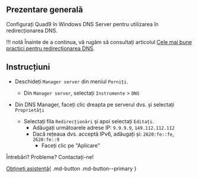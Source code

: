 ## Prezentare generală

Configurați Quad9 în Windows DNS Server pentru utilizarea în redirecționarea DNS.

!!! notă
    Înainte de a continua, vă rugăm să consultați articolul [Cele mai bune practici pentru redirecționarea DNS](https://docs.quad9.net/Quad9_For_Organizations/DNS_Forwarder_Best_Practices/).

## Instrucțiuni

* Deschideți `Manager server` din meniul `Porniți`.
    * Din `Manager server`, selectați `Instrumente` > `DNS`

* Din DNS Manager, faceți clic dreapta pe serverul dvs. și selectați `Proprietăți`
    * Selectați fila `Redirecționări` și apoi selectați `Editați`.
        * Adăugați următoarele adrese IP: `9.9.9.9`, `149.112.112.112`
        * Dacă rețeaua dvs. acceptă IPv6, adăugați și: `2620:fe::fe`, `2620:fe::9`
            * Faceți clic pe "Aplicare"

Întrebări? Probleme? Contactați-ne!

[Obțineți asistență](https://quad9.net/support/contact){ .md-button .md-button--primary }
